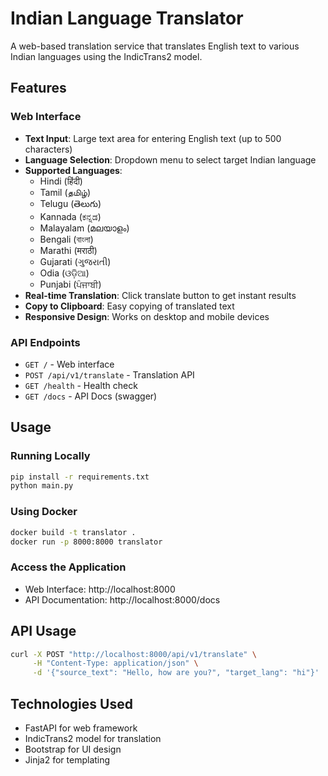 # Indian Language Translator

A web-based translation service that translates English text to various Indian languages using the IndicTrans2 model.

## Features

### Web Interface
- **Text Input**: Large text area for entering English text (up to 500 characters)
- **Language Selection**: Dropdown menu to select target Indian language
- **Supported Languages**:
  - Hindi (हिंदी)
  - Tamil (தமிழ்)
  - Telugu (తెలుగు)
  - Kannada (ಕನ್ನಡ)
  - Malayalam (മലയാളം)
  - Bengali (বাংলা)
  - Marathi (मराठी)
  - Gujarati (ગુજરાતી)
  - Odia (ଓଡ଼ିଆ)
  - Punjabi (ਪੰਜਾਬੀ)
- **Real-time Translation**: Click translate button to get instant results
- **Copy to Clipboard**: Easy copying of translated text
- **Responsive Design**: Works on desktop and mobile devices

### API Endpoints
- `GET /` - Web interface
- `POST /api/v1/translate` - Translation API
- `GET /health` - Health check
- `GET /docs` - API Docs (swagger)

## Usage

### Running Locally
```bash
pip install -r requirements.txt
python main.py
```

### Using Docker
```bash
docker build -t translator .
docker run -p 8000:8000 translator
```

### Access the Application
- Web Interface: http://localhost:8000
- API Documentation: http://localhost:8000/docs

## API Usage

```bash
curl -X POST "http://localhost:8000/api/v1/translate" \
     -H "Content-Type: application/json" \
     -d '{"source_text": "Hello, how are you?", "target_lang": "hi"}'
```

## Technologies Used
- FastAPI for web framework
- IndicTrans2 model for translation
- Bootstrap for UI design
- Jinja2 for templating